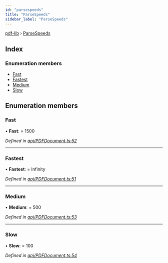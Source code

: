 ```yaml
---
id: "parsespeeds"
title: "ParseSpeeds"
sidebar_label: "ParseSpeeds"
---
```


[pdf-lib](../index.md) › [ParseSpeeds](parsespeeds.md)

## Index

### Enumeration members

* [Fast](parsespeeds.md#fast)
* [Fastest](parsespeeds.md#fastest)
* [Medium](parsespeeds.md#medium)
* [Slow](parsespeeds.md#slow)

## Enumeration members

###  Fast

• **Fast**: = 1500

*Defined in [api/PDFDocument.ts:52](https://github.com/Hopding/pdf-lib/blob/e16420f/src/api/PDFDocument.ts#L52)*

___

###  Fastest

• **Fastest**: = Infinity

*Defined in [api/PDFDocument.ts:51](https://github.com/Hopding/pdf-lib/blob/e16420f/src/api/PDFDocument.ts#L51)*

___

###  Medium

• **Medium**: = 500

*Defined in [api/PDFDocument.ts:53](https://github.com/Hopding/pdf-lib/blob/e16420f/src/api/PDFDocument.ts#L53)*

___

###  Slow

• **Slow**: = 100

*Defined in [api/PDFDocument.ts:54](https://github.com/Hopding/pdf-lib/blob/e16420f/src/api/PDFDocument.ts#L54)*
